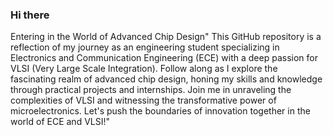 ### Hi there
<p allign="justify">Entering in the World of Advanced Chip Design"
This GitHub repository is a reflection of my journey as an engineering student specializing in Electronics and Communication Engineering (ECE) with a deep passion for VLSI (Very Large Scale Integration). Follow along as I explore the fascinating realm of advanced chip design, honing my skills and knowledge through practical projects and internships. Join me in unraveling the complexities of VLSI and witnessing the transformative power of microelectronics. Let's push the boundaries of innovation together in the world of ECE and VLSI!"</p>
